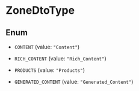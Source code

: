 

# ZoneDtoType

## Enum


* `CONTENT` (value: `"Content"`)

* `RICH_CONTENT` (value: `"Rich_Content"`)

* `PRODUCTS` (value: `"Products"`)

* `GENERATED_CONTENT` (value: `"Generated_Content"`)



